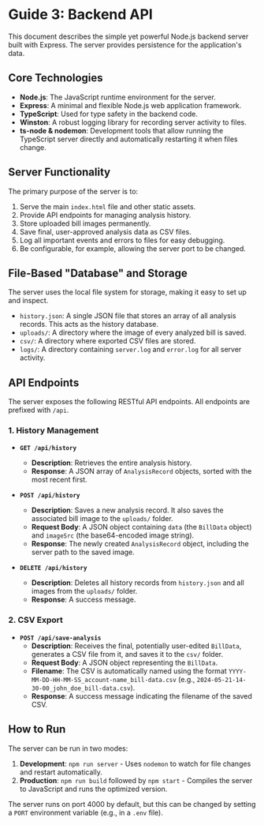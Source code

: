 # Guide 3: Backend API

This document describes the simple yet powerful Node.js backend server built with Express. The server provides persistence for the application's data.

## Core Technologies

-   **Node.js**: The JavaScript runtime environment for the server.
-   **Express**: A minimal and flexible Node.js web application framework.
-   **TypeScript**: Used for type safety in the backend code.
-   **Winston**: A robust logging library for recording server activity to files.
-   **ts-node & nodemon**: Development tools that allow running the TypeScript server directly and automatically restarting it when files change.

## Server Functionality

The primary purpose of the server is to:
1.  Serve the main `index.html` file and other static assets.
2.  Provide API endpoints for managing analysis history.
3.  Store uploaded bill images permanently.
4.  Save final, user-approved analysis data as CSV files.
5.  Log all important events and errors to files for easy debugging.
6.  Be configurable, for example, allowing the server port to be changed.

## File-Based "Database" and Storage

The server uses the local file system for storage, making it easy to set up and inspect.

-   `history.json`: A single JSON file that stores an array of all analysis records. This acts as the history database.
-   `uploads/`: A directory where the image of every analyzed bill is saved.
-   `csv/`: A directory where exported CSV files are stored.
-   `logs/`: A directory containing `server.log` and `error.log` for all server activity.

## API Endpoints

The server exposes the following RESTful API endpoints. All endpoints are prefixed with `/api`.

### 1. History Management

-   **`GET /api/history`**
    -   **Description**: Retrieves the entire analysis history.
    -   **Response**: A JSON array of `AnalysisRecord` objects, sorted with the most recent first.

-   **`POST /api/history`**
    -   **Description**: Saves a new analysis record. It also saves the associated bill image to the `uploads/` folder.
    -   **Request Body**: A JSON object containing `data` (the `BillData` object) and `imageSrc` (the base64-encoded image string).
    -   **Response**: The newly created `AnalysisRecord` object, including the server path to the saved image.

-   **`DELETE /api/history`**
    -   **Description**: Deletes all history records from `history.json` and all images from the `uploads/` folder.
    -   **Response**: A success message.

### 2. CSV Export

-   **`POST /api/save-analysis`**
    -   **Description**: Receives the final, potentially user-edited `BillData`, generates a CSV file from it, and saves it to the `csv/` folder.
    -   **Request Body**: A JSON object representing the `BillData`.
    -   **Filename**: The CSV is automatically named using the format `YYYY-MM-DD-HH-MM-SS_account-name_bill-data.csv` (e.g., `2024-05-21-14-30-00_john_doe_bill-data.csv`).
    -   **Response**: A success message indicating the filename of the saved CSV.

## How to Run

The server can be run in two modes:

1.  **Development**: `npm run server` - Uses `nodemon` to watch for file changes and restart automatically.
2.  **Production**: `npm run build` followed by `npm start` - Compiles the server to JavaScript and runs the optimized version.

The server runs on port 4000 by default, but this can be changed by setting a `PORT` environment variable (e.g., in a `.env` file).